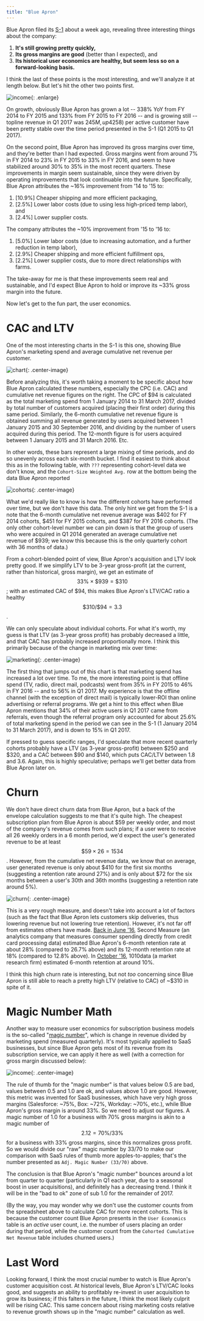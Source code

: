 ```yaml
---
title: "Blue Apron"
---
```


Blue Apron filed its [S-1](https://www.sec.gov/Archives/edgar/data/1701114/000104746917003765/a2232259zs-1.htm) about a week ago, revealing three interesting things about the company:

1. **It's still growing pretty quickly,**
2. **Its gross margins are good** (better than I expected), and
3. **Its historical user economics are healthy, but seem less so on a forward-looking basis.**

I think the last of these points is the most interesting, and we'll analyze it at length below. But let's hit the other two points first.

![income](http://i.imgur.com/ZPP8WV0.png){: .enlarge}

On growth, obviously Blue Apron has grown a lot  -- 338% YoY from FY 2014 to FY 2015 and 133% from FY 2015 to FY 2016 -- and is growing still -- topline revenue in Q1 2017 was $245M, up 42% from Q1 2016. Of course, growth has slowed down over time as the company matures, but I didn't expect Blue Apron to still be growing this quickly at its current scale. This revenue growth is driven primarily by the acquisition of new users, as average order size (~4.2) and order amount (~$58) per active customer have been pretty stable over the time period presented in the S-1 (Q1 2015 to Q1 2017).

On the second point, Blue Apron has improved its gross margins over time, and they're better than I had expected. Gross margins went from around 7% in FY 2014 to 23% in FY 2015 to 33% in FY 2016, and seem to have stabilized around 30% to 35% in the most recent quarters. These improvements in margin seem sustainable, since they were driven by operating improvements that look continuable into the future. Specifically, Blue Apron attributes the ~16% improvement from '14 to '15 to:

1. [10.9%] Cheaper shipping and more efficient packaging,
2. [2.5%] Lower labor costs (due to using less high-priced temp labor), and
3. [2.4%] Lower supplier costs.

The company attributes the ~10% improvement from '15 to '16 to:

1. [5.0%] Lower labor costs (due to increasing automation, and a further reduction in temp labor),
2. [2.9%] Cheaper shipping and more efficient fulfillment ops,
3. [2.2%] Lower supplier costs, due to more direct relationships with farms.

The take-away for me is that these improvements seem real and sustainable, and I'd expect Blue Apron to hold or improve its ~33% gross margin into the future. 

Now let's get to the fun part, the user economics.

# CAC and LTV

One of the most interesting charts in the S-1 is this one, showing Blue Apron's marketing spend and average cumulative net revenue per customer.

![chart](https://www.sec.gov/Archives/edgar/data/1701114/000104746917003765/g235645.jpg){: .center-image}

Before analyzing this, it's worth taking a moment to be specific about how Blue Apron calculated these numbers, especially the CPC (i.e. CAC) and cumulative net revenue figures on the right. The CPC of $94 is calculated as the total marketing spend from 1 January 2014 to 31 March 2017, divided by total number of customers acquired (placing their first order) during this same period. Similarly, the 6-month cumulative net revenue figure is obtained summing all revenue generated by users acquired between 1 January 2015 and 30 September 2016, and dividing by the number of users acquired during this period. The 12-month figure is for users acquired between 1 January 2015 and 31 March 2016. Etc.

In other words, these bars represent a large mixing of time periods, and do so unevenly across each six-month bucket. I find it easiest to think about this as in the following table, with `???` representing cohort-level data we don't know, and the `Cohort-Size Weighted Avg.` row at the bottom being the data Blue Apron reported

![cohorts](http://i.imgur.com/L6oFLuB.png){: .center-image}

What we'd really like to know is how the different cohorts have performed over time, but we don't have this data. The only hint we get from the S-1 is a note that the 6-month cumulative net revenue average was $402 for FY 2014 cohorts, $451 for FY 2015 cohorts, and $387 for FY 2016 cohorts. (The only other cohort-level number we can pin down is that the group of users who were acquired in Q1 2014 generated an average cumulative net revenue of $939; we know this because this is the only quarterly cohort with 36 months of data.)

From a cohort-blended point of view, Blue Apron's acquisition and LTV look pretty good. If we simplify LTV to be 3-year gross-profit (at the current, rather than historical, gross margin), we get an estimate of $$33\% \times \$939 = \$310$$; with an estimated CAC of $94, this makes Blue Apron's LTV/CAC ratio a healthy $$\$310/\$94 = 3.3$$.

We can only speculate about individual cohorts. For what it's worth, my guess is that LTV (as 3-year gross profit) has probably decreased a little, and that CAC has probably increased proportionally more. I think this primarily because of the change in marketing mix over time:

![marketing](https://www.sec.gov/Archives/edgar/data/1701114/000104746917003765/g494755.jpg){: .center-image}

The first thing that jumps out of this chart is that marketing spend has increased a lot over time. To me, the more interesting point is that offline spend (TV, radio, direct mail, podcasts) went from 35% in FY 2015 to 46% in FY 2016 -- and to 56% in Q1 2017. My experience is that the offline channel (with the exception of direct mail) is typically lower-ROI than online advertising or referral programs. We get a hint to this effect when Blue Apron mentions that 34% of their active users in Q1 2017 came from referrals, even though the referral program only accounted for about 25.6% of total marketing spend in the period we can see in the S-1 (1 January 2014 to 31 March 2017), and is down to 15% in Q1 2017.

If pressed to guess specific ranges, I'd speculate that more recent quarterly cohorts probably have a LTV (as 3-year gross-profit) between $250 and $320, and a CAC between $90 and $140, which puts CAC/LTV between 1.8 and 3.6. Again, this is highly speculative; perhaps we'll get better data from Blue Apron later on.

# Churn

We don't have direct churn data from Blue Apron, but a back of the envelope calculation suggests to me that it's quite high. The cheapest subscription plan from Blue Apron is about $59 per weekly order, and most of the company's revenue comes from such plans; if a user were to receive all 26 weekly orders in a 6 month period, we'd expect the user's generated revenue to be at least $$\$59 \times 26 = 1534$$. However, from the cumulative net revenue data, we know that on average, user generated revenue is only about $410 for the first six months (suggesting a retention rate around 27%) and is only about $72 for the six months between a user's 30th and 36th months (suggesting a retention rate around 5%).

![churn](http://i.imgur.com/ax0CL7G.png){: .center-image}

This is a very rough measure, and doesn't take into account a lot of factors (such as the fact that Blue Apron lets customers skip deliveries, thus lowering revenue but not lowering true retention). However, it's not far off from estimates others have made. [Back in June '16](http://blog.secondmeasure.com/2016/06/27/blue-apron/), Second Measure (an analytics company that measures consumer spending directly from credit card processing data) estimated Blue Apron's 6-month retention rate at about 28% (compared to 26.7% above) and its 12-month retention rate at 18% (compared to 12.8% above). In [October '16](https://www.1010data.com/company/blog/blue-apron-is-bringing-home-the-bacon/), 1010data (a market research firm) estimated 6-month retention at around 10%.

I think this high churn rate is interesting, but not *too* concerning since Blue Apron is still able to reach a pretty high LTV (relative to CAC) of ~$310 in spite of it.

# Magic Number Math

Another way to measure user economics for subscription business models is the so-called "[magic number](https://www.scalevp.com/blog/magic-number-math)", which is change in revenue divided by marketing spend (measured quarterly). It's most typically applied to SaaS businesses, but since Blue Apron gets most of its revenue from its subscription service, we can apply it here as well (with a correction for gross margin discussed below):

![income](http://i.imgur.com/9R4D002.png){: .center-image}

The rule of thumb for the "magic number" is that values below 0.5 are bad, values between 0.5 and 1.0 are ok, and values above 1.0 are good. However, this metric was invented for SaaS businesses, which have very high gross margins (Salesforce: ~75%, Box: ~72%, Workday: ~70%, etc.), while Blue Apron's gross margin is around 33%. So we need to adjust our figures. A magic number of 1.0 for a business with 70% gross margins is akin to a magic number of $$2.12 = 70\%/33\%$$ for a business with 33% gross margins, since this normalizes gross profit. So we would divide our "raw" magic number by 33/70 to make our comparison with SaaS rules of thumb more apples-to-apples; that's the number presented as `Adj. Magic Number (33/70)` above.

The conclusion is that Blue Apron's "magic number" bounces around a lot from quarter to quarter (particularly in Q1 each year, due to a seasonal boost in user acquisitions), and definitely has a decreasing trend. I think it will be in the "bad to ok" zone of sub 1.0 for the remainder of 2017.

(By the way, you may wonder why we don't use the customer counts from the spreadsheet above to calculate CAC for more recent cohorts. This is because the customer count Blue Apron presents in the `User Economics` table is an *active* user count, i.e. the number of users placing an order during that period, while the customer count from the `Cohorted Cumulative Net Revenue` table includes churned users.)

# Last Word

Looking forward, I think the most crucial number to watch is Blue Apron's customer acquisition cost. At historical levels, Blue Apron's LTV/CAC looks good, and suggests an ability to profitably re-invest in user acquisition to grow its business; if this falters in the future, I think the most likely culprit will be rising CAC. This same concern about rising marketing costs relative to revenue growth shows up in the "magic number" calculation as well.
